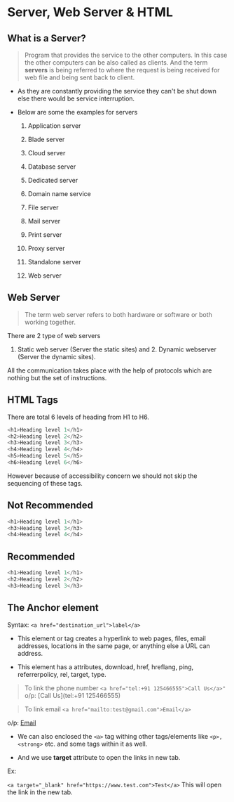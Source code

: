 # Server, Web Server & HTML

## What is a Server?

> Program that provides the service to the other computers. In this case the other computers can be also called as clients. And the term **servers** is being referred to where the request is being received for web file and being sent back to client.

* As they are constantly providing the service they can't be shut down else there would be service interruption.
    
* Below are some the examples for servers
    
    1. Application server
        
    2. Blade server
        
    3. Cloud server
        
    4. Database server
        
    5. Dedicated server
        
    6. Domain name service
        
    7. File server
        
    8. Mail server
        
    9. Print server
        
    10. Proxy server
        
    11. Standalone server
        
    12. Web server
        

## Web Server

> The term web server refers to both hardware or software or both working together.

There are 2 type of web servers

1. Static web server (Server the static sites) and 2. Dynamic webserver (Server the dynamic sites).
    

All the communication takes place with the help of protocols which are nothing but the set of instructions.

## HTML Tags

There are total 6 levels of heading from H1 to H6.

```typescript
<h1>Heading level 1</h1>
<h2>Heading level 2</h2>
<h3>Heading level 3</h3>
<h4>Heading level 4</h4>
<h5>Heading level 5</h5>
<h6>Heading level 6</h6>
```

However because of accessibility concern we should not skip the sequencing of these tags.

## Not Recommended

```typescript
<h1>Heading level 1</h1>
<h3>Heading level 3</h3>
<h4>Heading level 4</h4>
```

## Recommended

```typescript
<h1>Heading level 1</h1>
<h2>Heading level 2</h2>
<h3>Heading level 3</h3>
```

## The Anchor element

Syntax: `<a href="destination_url">label</a>`

* This element or tag creates a hyperlink to web pages, files, email addresses, locations in the same page, or anything else a URL can address.
    
* This element has a attributes, download, href, hreflang, ping, referrerpolicy, rel, target, type.
    

> To link the phone number `<a href="tel:+91 125466555">Call Us</a>"` o/p: [Call Us](tel:+91 125466555)

> To link email `<a href="mailto:test@gmail.com">Email</a>`

o/p: [Email](mailto:test@gmail.com)

* We can also enclosed the `<a>` tag withing other tags/elements like `<p>, <strong>` etc. and some tags within it as well.
    
* And we use **target** attribute to open the links in new tab.
    

Ex:

`<a target="_blank" href="https://www.test.com">Test</a>` This will open the link in the new tab.
